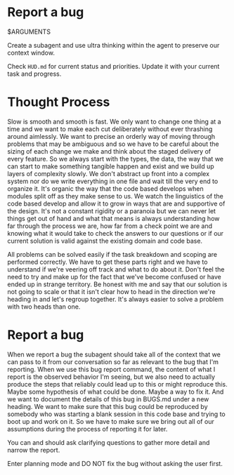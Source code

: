 # Report a bug

$ARGUMENTS

Create a subagent and use ultra thinking within the agent to preserve our context window.

Check `HUD.md` for current status and priorities. Update it with your current task and progress.

# Thought Process

Slow is smooth and smooth is fast. We only want to change one thing at a time and we want to make each cut deliberately without ever thrashing around aimlessly. We want to precise an orderly way of moving through problems that may be ambiguous and so we have to be careful about the sizing of each change we make and think about the staged delivery of every feature. So we always start with the types, the data, the way that we can start to make something tangible happen and exist and we build up layers of complexity slowly. We don't abstract up front into a complex system nor do we write everything in one file and wait till the very end to organize it. It's organic the way that the code based develops when modules split off as they make sense to us. We watch the linguistics of the code based develop and allow it to grow in ways that are and supportive of the design. It's not a constant rigidity or a paranoia but we can never let things get out of hand and what that means is always understanding how far through the process we are, how far from a check point we are and knowing what it would take to check the answers to our questions or if our current solution is valid against the existing domain and code base.

All problems can be solved easily if the task breakdown and scoping are performed correctly. We have to get these parts right and we have to understand if we're veering off track and what to do about it. Don't feel the need to try and make up for the fact that we've become confused or have ended up in strange territory. Be honest with me and say that our solution is not going to scale or that it isn't clear how to head in the direction we're heading in and let's regroup together. It's always easier to solve a problem with two heads than one.

# Report a bug

When we report a bug the subagent should take all of the context that we can pass to it from our conversation so far as relevant to the bug that I'm reporting. When we use this bug report command, the content of what I report is the observed behavior I'm seeing, but we also need to actually produce the steps that reliably could lead up to this or might reproduce this. Maybe some hypothesis of what could be done. Maybe a way to fix it. And we want to document the details of this bug in BUGS.md under a new heading. We want to make sure that this bug could be reproduced by somebody who was starting a blank session in this code base and trying to boot up and work on it. So we have to make sure we bring out all of our assumptions during the process of reporting it for later.

You can and should ask clarifying questions to gather more detail and narrow the report.

Enter planning mode and DO NOT fix the bug without asking the user first.
